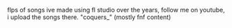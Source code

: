 flps of songs ive made using fl studio over the years,
follow me on youtube, i upload the songs there.
"coquers_"
(mostly fnf content)
